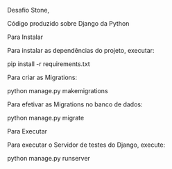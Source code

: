 Desafio Stone,


Código produzido sobre Django da Python 



Para Instalar

Para instalar as dependências do projeto, executar:

pip install -r requirements.txt



Para criar as Migrations:

python manage.py makemigrations



Para efetivar as Migrations no banco de dados:

python manage.py migrate



Para Executar

Para executar o Servidor de testes do Django, execute:

python manage.py runserver